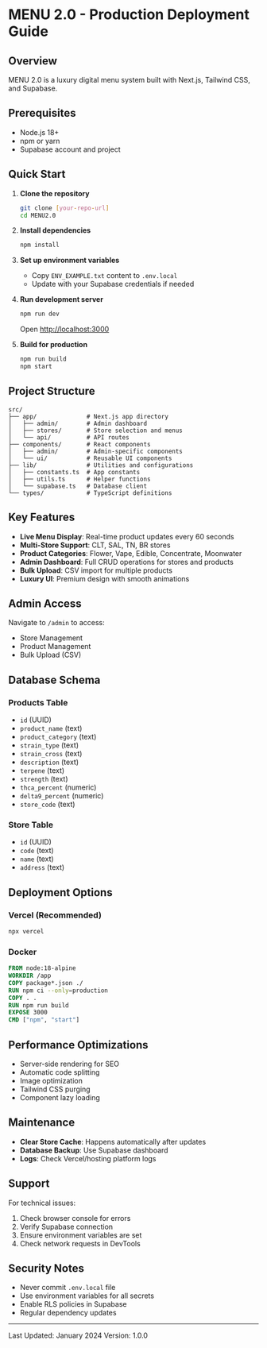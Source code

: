 # MENU 2.0 - Production Deployment Guide

## Overview
MENU 2.0 is a luxury digital menu system built with Next.js, Tailwind CSS, and Supabase.

## Prerequisites
- Node.js 18+ 
- npm or yarn
- Supabase account and project

## Quick Start

1. **Clone the repository**
   ```bash
   git clone [your-repo-url]
   cd MENU2.0
   ```

2. **Install dependencies**
   ```bash
   npm install
   ```

3. **Set up environment variables**
   - Copy `ENV_EXAMPLE.txt` content to `.env.local`
   - Update with your Supabase credentials if needed

4. **Run development server**
   ```bash
   npm run dev
   ```
   Open [http://localhost:3000](http://localhost:3000)

5. **Build for production**
   ```bash
   npm run build
   npm start
   ```

## Project Structure

```
src/
├── app/              # Next.js app directory
│   ├── admin/        # Admin dashboard
│   ├── stores/       # Store selection and menus
│   └── api/          # API routes
├── components/       # React components
│   ├── admin/        # Admin-specific components
│   └── ui/           # Reusable UI components
├── lib/              # Utilities and configurations
│   ├── constants.ts  # App constants
│   ├── utils.ts      # Helper functions
│   └── supabase.ts   # Database client
└── types/            # TypeScript definitions
```

## Key Features

- **Live Menu Display**: Real-time product updates every 60 seconds
- **Multi-Store Support**: CLT, SAL, TN, BR stores
- **Product Categories**: Flower, Vape, Edible, Concentrate, Moonwater
- **Admin Dashboard**: Full CRUD operations for stores and products
- **Bulk Upload**: CSV import for multiple products
- **Luxury UI**: Premium design with smooth animations

## Admin Access

Navigate to `/admin` to access:
- Store Management
- Product Management  
- Bulk Upload (CSV)

## Database Schema

### Products Table
- `id` (UUID)
- `product_name` (text)
- `product_category` (text)
- `strain_type` (text)
- `strain_cross` (text)
- `description` (text)
- `terpene` (text)
- `strength` (text)
- `thca_percent` (numeric)
- `delta9_percent` (numeric)
- `store_code` (text)

### Store Table
- `id` (UUID)
- `code` (text)
- `name` (text)
- `address` (text)

## Deployment Options

### Vercel (Recommended)
```bash
npx vercel
```

### Docker
```dockerfile
FROM node:18-alpine
WORKDIR /app
COPY package*.json ./
RUN npm ci --only=production
COPY . .
RUN npm run build
EXPOSE 3000
CMD ["npm", "start"]
```

## Performance Optimizations

- Server-side rendering for SEO
- Automatic code splitting
- Image optimization
- Tailwind CSS purging
- Component lazy loading

## Maintenance

- **Clear Store Cache**: Happens automatically after updates
- **Database Backup**: Use Supabase dashboard
- **Logs**: Check Vercel/hosting platform logs

## Support

For technical issues:
1. Check browser console for errors
2. Verify Supabase connection
3. Ensure environment variables are set
4. Check network requests in DevTools

## Security Notes

- Never commit `.env.local` file
- Use environment variables for all secrets
- Enable RLS policies in Supabase
- Regular dependency updates

---

Last Updated: January 2024
Version: 1.0.0 